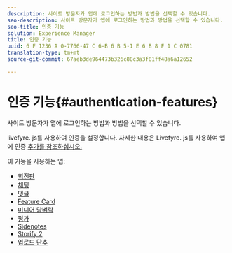 ```yaml
---
description: 사이트 방문자가 앱에 로그인하는 방법과 방법을 선택할 수 있습니다.
seo-description: 사이트 방문자가 앱에 로그인하는 방법과 방법을 선택할 수 있습니다.
seo-title: 인증 기능
solution: Experience Manager
title: 인증 기능
uuid: 6 F 1236 A 0-7766-47 C 6-B 6 B 5-1 E 6 B 8 F 1 C 0781
translation-type: tm+mt
source-git-commit: 67aeb3de964473b326c88c3a3f81ff48a6a12652

---
```



# 인증 기능{#authentication-features}

사이트 방문자가 앱에 로그인하는 방법과 방법을 선택할 수 있습니다.

livefyre. js를 사용하여 인증을 설정합니다. 자세한 내용은 Livefyre. js를 사용하여 앱에 인증 [추가를 참조하십시오.](/help/implementation/c-getting-started/c-implementation-process/c-using-livefyre.js-to-create-customize-and-use-apps-on-your-site.md)

이 기능을 사용하는 앱:

* [회전판](../c-about-apps/c-carousel-app/c-carousel-app.md#c_carousel_app)
* [채팅](../c-about-apps/c-chat-app/c-chat-app.md#c_chat_app)
* [댓글](/help/using/c-about-apps/c-comments/c-comments.md)
* [Feature Card](../c-about-apps/c-feature-card-app/c-feature-card-app.md#c_feature_card_app)
* [미디어 담벼락](../c-about-apps/c-media-wall-app/c-media-wall-app.md#c_media_wall_app)
* [평가](../c-about-apps/c-reviews-app/c-reviews-app.md#c_reviews_app)
* [Sidenotes](../c-about-apps/c-sidenotes-app/c-sidenotes-app.md#c_sidenotes_app)
* [Storify 2](../c-about-apps/c-storify2/c-storify2.md#c_storify2)
* [업로드 단추](../c-about-apps/c-upload-button-app/c-upload-button-app.md#c_upload_button_app)

